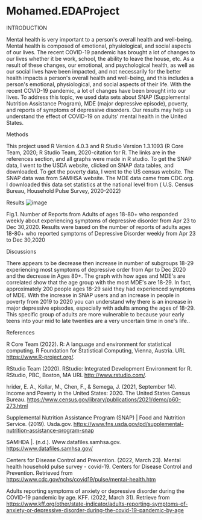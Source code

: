 # Mohamed.EDAProject

INTRODUCTION

Mental health is very important to a person's overall health and well-being. Mental health is composed​ of emotional, physiological, and social aspects of our lives. The recent COVID-19 pandemic has brought a lot of changes to our lives whether it be work, school, the ability to leave the house, etc. As a result of these changes, our emotional, and psychological health, as well as our social lives have been impacted, and not necessarily for the better health impacts a person's overall health and well-being, and this includes a person's emotional, physiological, and social aspects of their life. With the recent COVID-19 pandemic, a lot of changes have been brought into our lives. To address this topic, we used data sets about SNAP (Supplemental Nutrition Assistance Program), MDE (major depressive episode), poverty, and reports of symptoms of depressive disorders. Our results may help us understand the effect of COVID-19 on adults' mental health in the United States.​

Methods

This project used R Version 4.0.3 and R Studio Version 1.3.1093 (R Core Team, 2020; R Studio Team, 2020-citation for R. The links are in the references section, and all graphs were made in R studio. To get the SNAP data, I went to the USDA website, clicked on SNAP data tables, and downloaded. To get the poverty data, I went to the US census website. The SNAP data was from SAMHSA website. The MDE data came from CDC.org. I downloaded this data set statistics at the national level from ( U.S. Census Bureau, Household Pulse Survey, 2020-2022)


Results
![image](https://user-images.githubusercontent.com/97974528/166338224-17ca5ebd-3f99-46b4-a1a3-5a9e8ede03cf.png)

Fig.1. Number of Reports from Adults of ages 18-80+ who responded weekly about experiencing symptoms of depressive disorder from Apr 23 to Dec 30,2020. Results were based on the number of reports of adults ages 18-80+ who reported symptoms of Depressive Disorder weekly from Apr 23 to Dec 30,2020

Discussions

There appears to be decrease then increase in number of subgroups 18-29 experiencing most symptoms of depressive order from Apr to Dec 2020 and the decrease in Ages 80+. The graph with how ages and MDE's are correlated show that the age group with the most MDE's are 18-29. In fact, approximately 200 people ages 18-29 said they had experienced symptoms of MDE.​ With the increase in SNAP users and an increase in people in poverty from 2019 to 2020 you can understand why there is an increase in major depressive episodes, especially with adults among the ages of 18-29. This specific group of adults are more vulnerable to because your early teens into your mid to late twenties are a very uncertain time in one's life..​

References

R Core Team (2022). R: A language and environment for statistical computing. R Foundation for Statistical Computing, Vienna, Austria. URL https://www.R-project.org/.

RStudio Team (2020). RStudio: Integrated Development Environment for R. RStudio, PBC, Boston, MA URL http://www.rstudio.com/.

hrider, E. A., Kollar, M., Chen, F., & Semega, J. (2021, September 14). Income and Poverty in the United States: 2020. The United States Census Bureau. https://www.census.gov/library/publications/2021/demo/p60-273.html​

‌Supplemental Nutrition Assistance Program (SNAP) | Food and Nutrition Service. (2019). Usda.gov. https://www.fns.usda.gov/pd/supplemental-nutrition-assistance-program-snap​

SAMHDA |. (n.d.). Www.datafiles.samhsa.gov. https://www.datafiles.samhsa.gov/​

‌Centers for Disease Control and Prevention. (2022, March 23). Mental health household pulse survey - covid-19. Centers for Disease Control and Prevention. Retrieved from https://www.cdc.gov/nchs/covid19/pulse/mental-health.htm ​

Adults reporting symptoms of anxiety or depressive disorder during the COVID-19 pandemic by age. KFF. (2022, March 31). Retrieve from https://www.kff.org/other/state-indicator/adults-reporting-symptoms-of-anxiety-or-depressive-disorder-during-the-covid-19-pandemic-by-age ​

​
